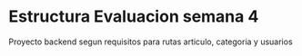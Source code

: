 # Estructura Evaluacion semana 4

Proyecto backend segun requisitos para rutas articulo, categoria y usuarios
